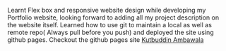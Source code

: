 Learnt Flex box and responsive website design while developing my Portfolio website, looking forward to adding all my project description on the website itself. Learned how to use
git to maintain a local as well as remote repo( Always pull before you push) and deployed the site using github pages.
Checkout the github pages site [Kutbuddin Ambawala](https://explorerkut.github.io/PortfolioWebsite/)
